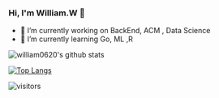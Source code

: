 ### Hi, I'm William.W 👋

- 🔭 I’m currently working on BackEnd, ACM , Data Science
- 🌱 I’m currently learning Go, ML ,R

![william0620's github stats](https://github-readme-stats.vercel.app/api?username=william0620&show_icons=true&theme=tokyonight&count_private=true)
<!-- ![Top Langs](https://github-readme-stats.vercel.app/api/top-langs/?username=william0620&layout=compact) -->

[![Top Langs](https://github-readme-stats.vercel.app/api/top-langs/?username=william0620&hide=javascript,html,css)](https://github.com/anuraghazra/github-readme-stats)

![visitors](https://visitor-badge.laobi.icu/badge?page_id=william0620)

